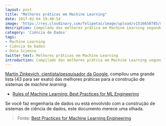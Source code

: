 ```yaml
---
layout: post
title: "Melhores práticas em Machine Learning"
date: 2017-02-04 19:40:54
image: 'https://res.cloudinary.com/felipetac/image/upload/v1516650785/machine-learning_bhj2it.png'
description: Compilado das melhores prática em Machine Learning segundo um ciêntista de dados da google
category: 'Ciência de Dados'
tags:
- Machine Learning
- Ciência de Dados
- Data Science
twitter_text: Melhores práticas em Machine Learning
introduction: Compilado das melhores prática em Machine Learning segundo um cientista de dados da google
---
```

[Martin Zinkevich, cientista/pesquisador da Google](http://martin.zinkevich.org/), compilou uma grande lista (43 para ser exato) das melhores práticas para a construção de sistemas de _machine learning_.

 - [Rules of Machine Learning: Best Practices for ML Engineering](http://martin.zinkevich.org/rules_of_ml/rules_of_ml.pdf)

Se você faz engenharia de dados ou está envolvido com a construção de sistemas de ciência de dados, este documento merece uma olhada.

> Fonte: [Best Practices for Machine Learning Engineering](http://101.datascience.community/2017/02/04/best-practices-for-machine-learning-engineering/)